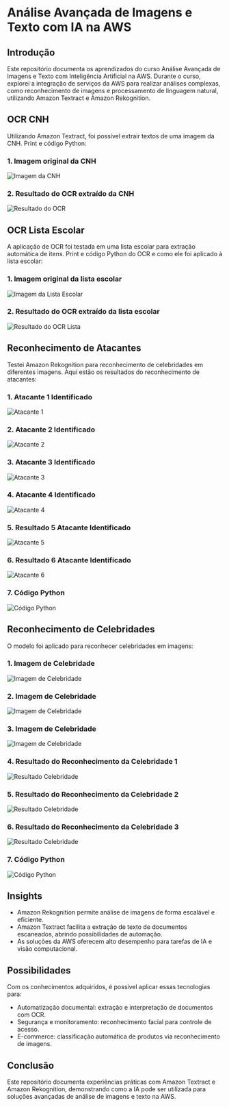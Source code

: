# Análise Avançada de Imagens e Texto com IA na AWS

## Introdução
Este repositório documenta os aprendizados do curso Análise Avançada de Imagens e Texto com Inteligência Artificial na AWS. Durante o curso, explorei a integração de serviços da AWS para realizar análises complexas, como reconhecimento de imagens e processamento de linguagem natural, utilizando Amazon Textract e Amazon Rekognition.

## OCR CNH
Utilizando Amazon Textract, foi possível extrair textos de uma imagem da CNH.
Print e código Python:

### 1. Imagem original da CNH
![Imagem da CNH](https://github.com/karinfaraujo/AWS-Textract/blob/main/cnh.png?raw=true)

### 2. Resultado do OCR extraído da CNH
![Resultado do OCR](ocr_cnh)

## OCR Lista Escolar
A aplicação de OCR foi testada em uma lista escolar para extração automática de itens.
Print e código Python do OCR e como ele foi aplicado à lista escolar:

### 1. Imagem original da lista escolar
![Imagem da Lista Escolar](https://github.com/karinfaraujo/AWS-Textract/blob/main/lista-material-escolar.jpeg?raw=true)

### 2. Resultado do OCR extraído da lista escolar
![Resultado do OCR Lista](ocr_lista_escolar)

## Reconhecimento de Atacantes
Testei Amazon Rekognition para reconhecimento de celebridades em diferentes imagens.
Aqui estão os resultados do reconhecimento de atacantes:

### 1. Atacante 1 Identificado
![Atacante 1](https://github.com/karinfaraujo/AWS-Textract.Rekognition/blob/main/reconhecimento_atacantes/bale.jpg?raw=true)

### 2. Atacante 2 Identificado
![Atacante 2](https://github.com/karinfaraujo/AWS-Textract.Rekognition/blob/main/reconhecimento_atacantes/cr7.jpg?raw=true)

### 3. Atacante 3 Identificado
![Atacante 3](https://github.com/karinfaraujo/AWS-Textract.Rekognition/blob/main/reconhecimento_atacantes/messi.jpg?raw=true)

### 4. Atacante 4 Identificado
![Atacante 4](https://github.com/karinfaraujo/AWS-Textract.Rekognition/blob/main/reconhecimento_atacantes/neymar.jpg?raw=true)

### 5. Resultado 5 Atacante Identificado
![Atacante 5](https://github.com/karinfaraujo/AWS-Textract.Rekognition/blob/main/reconhecimento_atacantes/resultado_bbc.jpg?raw=true)

### 6. Resultado 6 Atacante Identificado
![Atacante 6](https://github.com/karinfaraujo/AWS-Textract.Rekognition/blob/main/reconhecimento_atacantes/resultado_msn.jpg?raw=true)

### 7. Código Python
![Código Python](reconhecimento_atacantes/pythoncode)

## Reconhecimento de Celebridades
O modelo foi aplicado para reconhecer celebridades em imagens:

### 1. Imagem de Celebridade
![Imagem de Celebridade](https://github.com/karinfaraujo/AWS-Textract/blob/main/reconhecimento_celebridades/bbc.jpg?raw=true)

### 2. Imagem de Celebridade
![Imagem de Celebridade](https://github.com/karinfaraujo/AWS-Textract/blob/main/reconhecimento_celebridades/msn.jpg?raw=true)

### 3. Imagem de Celebridade
![Imagem de Celebridade](https://github.com/karinfaraujo/AWS-Textract/blob/main/reconhecimento_celebridades/neymar-torcedores.jpg?raw=true)

### 4. Resultado do Reconhecimento da Celebridade 1
![Resultado Celebridade](https://github.com/karinfaraujo/AWS-Textract/blob/main/reconhecimento_celebridades/bbc-resultado.jpg?raw=true)

### 5. Resultado do Reconhecimento da Celebridade 2
![Resultado Celebridade](https://github.com/karinfaraujo/AWS-Textract/blob/main/reconhecimento_celebridades/msn-resultado.jpg?raw=true)

### 6. Resultado do Reconhecimento da Celebridade 3
![Resultado Celebridade](https://github.com/karinfaraujo/AWS-Textract/blob/main/reconhecimento_celebridades/neymar-torcedores-resultado.jpg?raw=true)

### 7. Código Python
![Código Python](reconhecimento_celebridades/pythoncode)

## Insights
- Amazon Rekognition permite análise de imagens de forma escalável e eficiente.
- Amazon Textract facilita a extração de texto de documentos escaneados, abrindo possibilidades de automação.
- As soluções da AWS oferecem alto desempenho para tarefas de IA e visão computacional.

## Possibilidades
Com os conhecimentos adquiridos, é possível aplicar essas tecnologias para:
- Automatização documental: extração e interpretação de documentos com OCR.
- Segurança e monitoramento: reconhecimento facial para controle de acesso.
- E-commerce: classificação automática de produtos via reconhecimento de imagens.

## Conclusão
Este repositório documenta experiências práticas com Amazon Textract e Amazon Rekognition, demonstrando como a IA pode ser utilizada para soluções avançadas de análise de imagens e texto na AWS.

